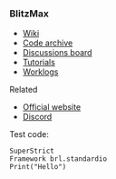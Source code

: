 ### BlitzMax

* [Wiki](./../../../BlitzMax/wiki)
* [Code archive](./../../../BlitzMax/tree/main/code%20archive)
* [Discussions board](./../../../BlitzMax/discussions)
* [Tutorials](./../../../BlitzMax/discussions/categories/tutorials)
* [Worklogs](./../../../BlitzMax/discussions/categories/worklogs)

Related
* [Official website](https://blitzmax.org)
* [Discord](https://discord.gg/yVxkBybBsY)

Test code:
```blitzmax
SuperStrict
Framework brl.standardio
Print("Hello")
```

